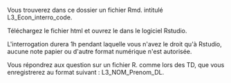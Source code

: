 Vous trouverez dans ce dossier un fichier Rmd. intitulé L3_Econ_interro_code.

Téléchargez le fichier html et ouvrez le dans le logiciel Rstudio.

L'interrogation durera 1h pendant laquelle vous n'avez le droit qu'à Rstudio, aucune note papier ou d'autre format numérique n'est autorisée.

Vous répondrez aux question sur un fichier R. comme lors des TD, que vous enregistrerez au format suivant : L3_NOM_Prenom_DL.
